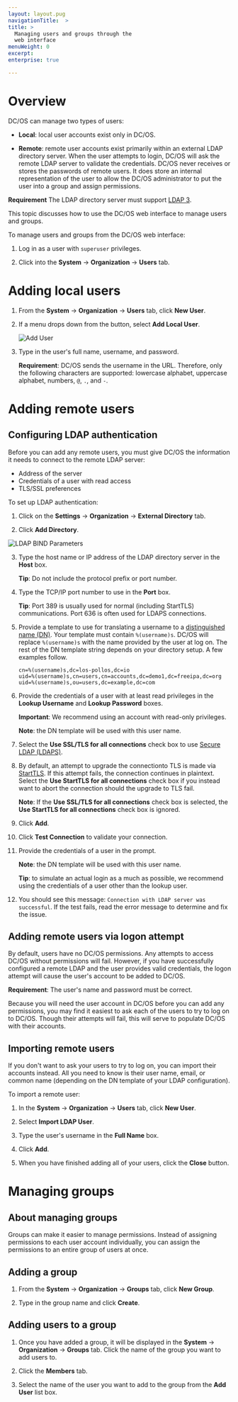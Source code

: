 ```yaml
---
layout: layout.pug
navigationTitle:  >
title: >
  Managing users and groups through the
  web interface
menuWeight: 0
excerpt:
enterprise: true

---
```



# Overview

DC/OS can manage two types of users:

* **Local**: local user accounts exist only in DC/OS.

* **Remote**: remote user accounts exist primarily within an external LDAP directory server. When the user attempts to login, DC/OS will ask the remote LDAP server to validate the credentials. DC/OS never receives or stores the passwords of remote users. It does store an internal representation of the user to allow the DC/OS administrator to put the user into a group and assign permissions.

**Requirement** The LDAP directory server must support [LDAP 3](https://tools.ietf.org/html/rfc4511).

This topic discusses how to use the DC/OS web interface to manage users and groups. 

To manage users and groups from the DC/OS web interface:

1. Log in as a user with `superuser` privileges.

2. Click into the **System** -> **Organization** -> **Users** tab.

# Adding local users
 
1. From the **System** -> **Organization** -> **Users** tab, click **New User**.

2. If a menu drops down from the button, select **Add Local User**.
        
   ![Add User](/assets/images/auth-enable-add-user.gif)
   
3. Type in the user's full name, username, and password. 

   **Requirement**: DC/OS sends the username in the URL. Therefore, only the following characters are supported: lowercase alphabet, uppercase alphabet, numbers, `@`, `.`, and `-`.
<!-- The full name supports unicode characters. The username supports all alphanumeric characters. Names can contain (A - Z), lowercase, supports Japanese, German, and English chars. --> 

# Adding remote users

## Configuring LDAP authentication
    
Before you can add any remote users, you must give DC/OS the information it needs to connect to the remote LDAP server:

* Address of the server
* Credentials of a user with read access
* TLS/SSL preferences

To set up LDAP authentication:

1.  Click on the **Settings** -> **Organization** -> **External Directory** tab.
        
2.  Click **Add Directory**.
            
   ![LDAP BIND Parameters](/1.11/img/ldap-bind-params.gif)           
 
3.  Type the host name or IP address of the LDAP directory server in the **Host** box. 

    **Tip**: Do not include the protocol prefix or port number. 
            
4.  Type the TCP/IP port number to use in the **Port** box. 

    **Tip**: Port 389 is usually used for normal (including StartTLS) communications. Port 636 is often used for LDAPS connections.
            
5.  Provide a template to use for translating a username to a [distinguished name (DN)](https://www.ldap.com/ldap-dns-and-rdns). Your template  must contain `%(username)s`. DC/OS will replace `%(username)s` with the name provided by the user at log on. The rest of the DN template string depends on your directory setup. A few examples follow.
            
        cn=%(username)s,dc=los-pollos,dc=io
        uid=%(username)s,cn=users,cn=accounts,dc=demo1,dc=freeipa,dc=org
        uid=%(username)s,ou=users,dc=example,dc=com


6.  Provide the credentials of a user with at least read privileges in the **Lookup Username** and **Lookup Password** boxes. 

    **Important**: We recommend using an account with read-only privileges. 

    **Note**: the DN template will be used with this user name.

7.  Select the **Use SSL/TLS for all connections** check box to use [Secure LDAP (LDAPS)](http://social.technet.microsoft.com/wiki/contents/articles/2980.ldap-over-ssl-ldaps-certificate.aspx). 
            
8.  By default, an attempt to upgrade the connectionto TLS is made via [StartTLS](https://tools.ietf.org/html/rfc2830). If this attempt fails, the connection continues in plaintext. Select the **Use StartTLS for all connections** check box if you instead want to abort the connection should the upgrade to TLS fail. 

    **Note**: If the **Use SSL/TLS for all connections** check box is selected, the **Use StartTLS for all connections** check box is ignored.
    
9.  Click **Add**. 

10. Click **Test Connection** to validate your connection. 

11. Provide the credentials of a user in the prompt. 

    **Note**: the DN template will be used with this user name.

    **Tip**: to simulate an actual login as a much as possible, we recommend using the credentials of a user other than the lookup user.

12. You should see this message: `Connection with LDAP server was successful`. If the test fails, read the error message to determine and fix the issue.
  
## Adding remote users via logon attempt

By default, users have no DC/OS permissions. Any attempts to access DC/OS without permissions will fail. However, if you have successfully configured a remote LDAP and the user provides valid credentials, the logon attempt will cause the user's account to be added to DC/OS. 

**Requirement**: The user's name and password must be correct.

Because you will need the user account in DC/OS before you can add any permissions, you may find it easiest to ask each of the users to try to log on to DC/OS. Though their attempts will fail, this will serve to populate DC/OS with their accounts.

## Importing remote users

If you don't want to ask your users to try to log on, you can import their accounts instead. All you need to know is their user name, email, or common name (depending on the DN template of your LDAP configuration).

To import a remote user:

1. In the **System** -> **Organization** -> **Users** tab, click **New User**.

2. Select **Import LDAP User**.

3. Type the user's username in the **Full Name** box.

4. Click **Add**. 

5. When you have finished adding all of your users, click the **Close** button.

# Managing groups

## About managing groups

Groups can make it easier to manage permissions. Instead of assigning permissions to each user account individually, you can assign the permissions to an entire group of users at once.

## Adding a group
    
1.  From the **System** -> **Organization** -> **Groups** tab, click **New Group**.

2.  Type in the group name and click **Create**.

## Adding users to a group
    
1.  Once you have added a group, it will be displayed in the  **System** -> **Organization** -> **Groups** tab. Click the name of the group you want to add users to. 

2.  Click the **Members** tab.

3.  Select the name of the user you want to add to the group from the **Add User** list box.


